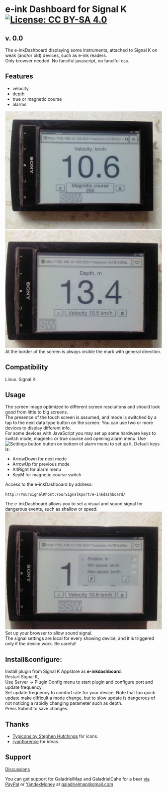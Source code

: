 # e-ink Dashboard for Signal K [![License: CC BY-SA 4.0](https://img.shields.io/badge/License-CC%20BY--SA%204.0-lightgrey.svg)](https://creativecommons.org/licenses/by-sa/4.0/)

## v. 0.0
The e-inkDashboard displaying some instruments, attached to Signal K on weak (and/or old) devices, such as e-ink readers.  
Only browser needed. No fanciful javascript, no fanciful css.  

## Features

* velocity
* depth
* true or magnetic course
* alarms

 ![Dashboard velocity](screenshots/db1.jpg)<br>
 ![Dashboard depth](screenshots/db2.jpg)<br>
At the border of the screen is always visible the mark with general direction.

## Compatibility
Linux. Signal K.

## Usage
The screen image optimized to different screen resolutions and should look good from little to big screens.  
The presence of the touch screen is assumed, and mode is switched by a tap to the next data type button on the screen.   You can use two or more devices to display different info.  
For some devices with JavaScript you may set up some hardware keys to switch mode, magnetic or true course and opening alarm menu. Use <img src="img/settings.png" alt="Settings button" width="24px"> button on bottom of alarm menu to set up it. Default keys is:

* ArrowDown for next mode
* ArrowUp for previous mode
* AltRight for alarm menu
* KeyM for magnetic course switch
 
Access to the e-inkDashboard by address:   

`http://YourSignalKhost:YourSignalKport/e-inkdashboard/`  

 The e-inkDashboard allows you to set a visual and sound signal for dangerous events, such as shallow or speed.
 ![Dashboard alarms](screenshots/db3.jpg)<br>
Set up your browser to allow sound signal.  
The signal settings are local for every showing device, and it is triggered only if the device work. Be careful!

## Install&configure:
Install plugin from Signal K Appstore as **e-inkdashboard**.  
Restart Signal K,  
Use Server -> Plugin Config menu to start plugin and configure port and update frequency.  
Set update frequency to comfort rate for your device. Note that too quick update make difficult a mode change, but to slow update is dangerous of not noticing a rapidly changing parameter such as depth.  
Press Submit to save changes.

## Thanks

* [Typicons by Stephen Hutchings](https://icon-icons.com/pack/Typicons/1144) for icons.
* [ryanflorence](https://gist.github.com/ryanflorence/701407) for ideas.

## Support

[Discussions](https://github.com/VladimirKalachikhin/e-inkDashboard/discussions)

You can get support for GaladrielMap and GaladrielCahe for a beer [via PayPal](https://paypal.me/VladimirKalachikhin) or [YandexMoney](https://yasobe.ru/na/galadrielmap) at [galadrielmap@gmail.com](mailto:galadrielmap@gmail.com)  
